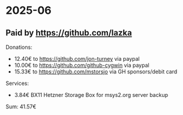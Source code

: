 # 2025-06

## Paid by https://github.com/lazka

Donations:

* 12.40€ to https://github.com/jon-turney via paypal
* 10.00€ to https://github.com/github-cygwin via paypal
* 15.33€ to https://github.com/mstorsjo via GH sponsors/debit card

Services:

* 3.84€ BX11 Hetzner Storage Box for msys2.org server backup

Sum: 41.57€
